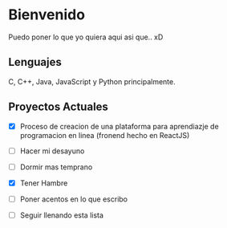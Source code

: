 # Bienvenido
Puedo poner lo que yo quiera aqui asi que.. xD
## Lenguajes
C, C++, Java, JavaScript y Python principalmente.
## Proyectos Actuales
- [x] Proceso de creacion de una plataforma para aprendiazje de programacion en linea (fronend hecho en ReactJS)
- [ ] Hacer mi desayuno
- [ ] Dormir mas temprano
- [x] Tener Hambre
- [ ] Poner acentos en lo que escribo
- [ ] Seguir llenando esta lista 

